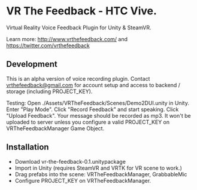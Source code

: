 # VR The Feedback - HTC Vive.

Virtual Reality Voice Feedback Plugin for Unity & SteamVR.

Learn more: http://www.vrthefeedback.com/ and https://twitter.com/vrthefeedback

## Development

This is an alpha version of voice recording plugin. Contact vrthefeedback@gmail.com for account setup and access to backend / storage (including PROJECT_KEY).

Testing: Open ./Assets/VRTheFeedback/Scenes/Demo2DUI.unity in Unity. Enter "Play Mode". Click "Record Feedback" and start speaking. Click "Upload Feedback". Your message should be recorded as mp3. It won't be uploaded to server unless you configure a valid PROJECT_KEY on VRTheFeedbackManager Game Object.

## Installation

* Download vr-the-feedback-0.1.unitypackage
* Import in Unity (requires SteamVR and VRTK for VR scene to work.)
* Drag prefabs into the scene: VRTheFeedbackManager, GrabbableMic
* Configure PROJECT_KEY on VRTheFeedbackManager.